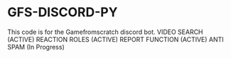 # GFS-DISCORD-PY
This code is for the Gamefromscratch discord bot.
VIDEO SEARCH (ACTIVE)
REACTION ROLES (ACTIVE)
REPORT FUNCTION (ACTIVE)
ANTI SPAM (In Progress)
